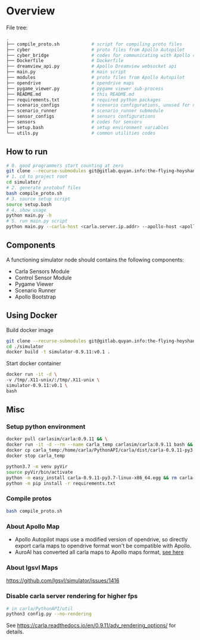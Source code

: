 # Overview

<!-- TODO -->
File tree:
```bash
.
├── compile_proto.sh            # script for compiling proto files
├── cyber                       # proto files from Apollo Autopilot
├── cyber_bridge                # codes for communicating with Apollo cyber_bridge
├── Dockerfile                  # Dockerfile
├── dreamview_api.py            # Apollo Dreamview websocket api
├── main.py                     # main script
├── modules                     # proto files from Apollo Autopilot
├── opendrive                   # opendrive maps
├── pygame_viewer.py            # pygame viewer sub-process
├── README.md                   # this README.md
├── requirements.txt            # required python packages
├── scenario_configs            # scenario configurations, unused for now
├── scenario_runner             # scenario_runner submodule
├── sensor_configs              # sensors configurations
├── sensors                     # codes for sensors
├── setup.bash                  # setup environment variables
└── utils.py                    # common utilities codes
```

## How to run
```bash
# 0. good programmers start counting at zero
git clone --recurse-submodules git@gitlab.quyan.info:the-flying-hoyshanist/simulator.git
# 1. cd to project root
cd simulator/
# 2. generate protobuf files
bash compile_proto.sh
# 3. source setup script
source setup.bash
# 4. show usage
python main.py -h
# 5. run main.py script
python main.py --carla-host <carla.server.ip.addr> --apollo-host <apollo.ip.addr> --configFile scenario_configs/781_stop_at_fix_location_cfg.json
```

## Components
A functioning simulator node should contains the following components:
- Carla Sensors Module
- Control Sensor Module
- Pygame Viewer
- Scenario Runner
- Apollo Bootstrap


## Using Docker
Build docker image
```bash
git clone --recurse-submodules git@gitlab.quyan.info:the-flying-hoyshanist/simulator.git
cd ./simulator
docker build -t simulator-0.9.11:v0.1 .
```

Start docker container
```bash
docker run -it -d \
-v /tmp/.X11-unix/:/tmp/.X11-unix \
simulator-0.9.11:v0.1 \
bash
```


## Misc

### Setup python environment
```bash
docker pull carlasim/carla:0.9.11 && \
docker run -it -d --rm --name carla_temp carlasim/carla:0.9.11 bash && \
docker cp carla_temp:/home/carla/PythonAPI/carla/dist/carla-0.9.11-py3.7-linux-x86_64.egg . && \
docker stop carla_temp

python3.7 -m venv pyVir
source pyVir/bin/activate
python -m easy_install carla-0.9.11-py3.7-linux-x86_64.egg && rm carla-0.9.11-py3.7-linux-x86_64.egg
python -m pip install -r requirements.txt
```



### Compile protos
```bash
bash compile_proto.sh
```


### About Apollo Map
- Apollo Autopilot maps use a modified version of opendrive, so directly export carla maps to opendrive format won't be compatible with Apollo.
- AuroAI has converted all carla maps to Apollo maps format, [see here](https://auro.ai/blog/2020/03/using-open-source-frameworks-in-autonomous-vehicle-development-part-2/)


### About lgsvl Maps
https://github.com/lgsvl/simulator/issues/1416


### Disable carla server rendering for higher fps
```bash
# in carla/PythonAPI/util
python3 config.py --no-rendering
```

See https://carla.readthedocs.io/en/0.9.11/adv_rendering_options/ for details.
